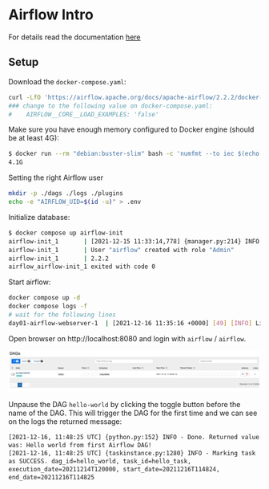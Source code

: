 # Airflow Intro

For details read the documentation [here](https://airflow.apache.org/docs/apache-airflow/stable/start/docker.html)

## Setup

Download the `docker-compose.yaml`:

```sh
curl -LfO 'https://airflow.apache.org/docs/apache-airflow/2.2.2/docker-compose.yaml'
### change to the following value on docker-compose.yaml:
#    AIRFLOW__CORE__LOAD_EXAMPLES: 'false'
```

Make sure you have enough memory configured to Docker engine (should be at least 4G):

```sh
$ docker run --rm "debian:buster-slim" bash -c 'numfmt --to iec $(echo $(($(getconf _PHYS_PAGES) * $(getconf PAGE_SIZE))))'
4.1G
```

Setting the right Airflow user

```sh
mkdir -p ./dags ./logs ./plugins
echo -e "AIRFLOW_UID=$(id -u)" > .env
```

Initialize database:

```sh
$ docker compose up airflow-init
airflow-init_1       | [2021-12-15 11:33:14,778] {manager.py:214} INFO - Added user airflow
airflow-init_1       | User "airflow" created with role "Admin"
airflow-init_1       | 2.2.2
airflow_airflow-init_1 exited with code 0
```

Start airflow:

```sh
docker compose up -d
docker compose logs -f
# wait for the following lines
day01-airflow-webserver-1  | [2021-12-16 11:35:16 +0000] [49] [INFO] Listening at: http://0.0.0.0:8080 (49)
```

Open browser on http://localhost:8080 and login with `airflow` / `airflow`.

![dags](.imgs/dags.png)


Unpause the DAG `hello-world` by clicking the toggle button before the name of the DAG. This will trigger the DAG for the first time and we can see on the logs the returned message:

```
[2021-12-16, 11:48:25 UTC] {python.py:152} INFO - Done. Returned value was: Hello world from first Airflow DAG!
[2021-12-16, 11:48:25 UTC] {taskinstance.py:1280} INFO - Marking task as SUCCESS. dag_id=hello_world, task_id=hello_task, execution_date=20211214T120000, start_date=20211216T114824, end_date=20211216T114825
```
